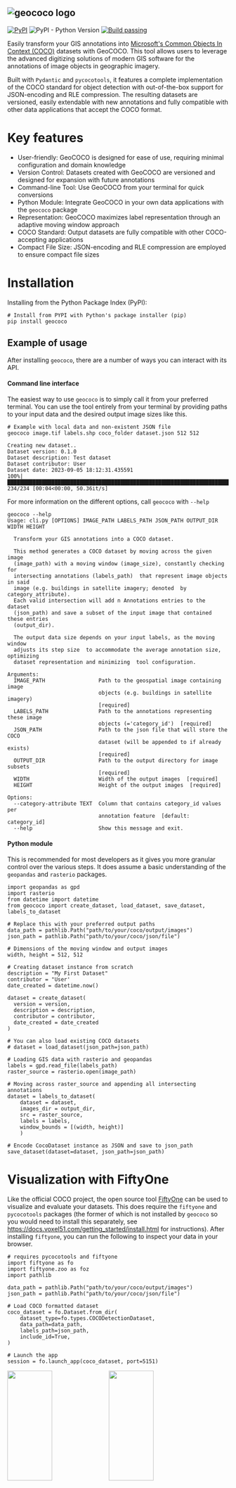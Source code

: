 ![geococo logo](https://github.com/jaspersiebring/GeoCOCO/assets/25051531/b2a2db16-1400-4c43-b044-a924a378ef84)
---
[![PyPI](https://img.shields.io/pypi/v/geococo)](https://pypi.org/project/geococo/)
![PyPI - Python Version](https://img.shields.io/pypi/pyversions/geococo)
[![Build passing](https://github.com/jaspersiebring/GeoCOCO/actions/workflows/main.yml/badge.svg)](https://github.com/jaspersiebring/GeoCOCO/actions/workflows/main.yml)

Easily transform your GIS annotations into [Microsoft's Common Objects In Context (COCO)](https://cocodataset.org/#format-data) datasets with GeoCOCO. This tool allows users to leverage the advanced digitizing solutions of modern GIS software for the annotations of image objects in geographic imagery.
 
Built with `Pydantic` and `pycocotools`, it features a complete implementation of the COCO standard for object detection with out-of-the-box support for JSON-encoding and RLE compression. The resulting datasets are versioned, easily extendable with new annotations and fully compatible with other data applications that accept the COCO format.

# Key features
- User-friendly: GeoCOCO is designed for ease of use, requiring minimal configuration and domain knowledge
- Version Control: Datasets created with GeoCOCO are versioned and designed for expansion with future annotations
- Command-line Tool: Use GeoCOCO from your terminal for quick conversions
- Python Module: Integrate GeoCOCO in your own data applications with the `geococo` package
- Representation: GeoCOCO maximizes label representation through an adaptive moving window approach
- COCO Standard: Output datasets are fully compatible with other COCO-accepting applications
- Compact File Size: JSON-encoding and RLE compression are employed to ensure compact file sizes

# Installation
Installing from the Python Package Index (PyPI):
````
# Install from PYPI with Python's package installer (pip)
pip install geococo
````

## Example of usage

After installing `geococo`, there are a number of ways you can interact with its API.

#### Command line interface
 The easiest way to use `geococo` is to simply call it from your preferred terminal. You can use the tool entirely from your terminal by providing paths to your input data and the desired output image sizes like this.

  ````
# Example with local data and non-existent JSON file
geococo image.tif labels.shp coco_folder dataset.json 512 512

Creating new dataset..
Dataset version: 0.1.0
Dataset description: Test dataset
Dataset contributor: User
Dataset date: 2023-09-05 18:12:31.435591
100%|████████████████████████████████████████████████████████████████████████████████████████████████████████████████████████████████████████████████████████████████████████████████████████████████████████████████████████████████████████████████| 234/234 [00:04<00:00, 50.36it/s]
````
For more information on the different options, call `geococo` with `--help`
````
geococo --help
Usage: cli.py [OPTIONS] IMAGE_PATH LABELS_PATH JSON_PATH OUTPUT_DIR WIDTH HEIGHT

  Transform your GIS annotations into a COCO dataset.

  This method generates a COCO dataset by moving across the given image
  (image_path) with a moving window (image_size), constantly checking for
  intersecting annotations (labels_path)  that represent image objects in said
  image (e.g. buildings in satellite imagery; denoted  by category_attribute).
  Each valid intersection will add n Annotations entries to the dataset
  (json_path) and save a subset of the input image that contained these entries
  (output_dir).

  The output data size depends on your input labels, as the moving window
  adjusts its step size  to accommodate the average annotation size, optimizing
  dataset representation and minimizing  tool configuration.

Arguments:
  IMAGE_PATH                 Path to the geospatial image containing image
                             objects (e.g. buildings in satellite imagery)
                             [required]
  LABELS_PATH                Path to the annotations representing these image
                             objects (='category_id')  [required]
  JSON_PATH                  Path to the json file that will store the COCO
                             dataset (will be appended to if already exists)
                             [required]
  OUTPUT_DIR                 Path to the output directory for image subsets
                             [required]
  WIDTH                      Width of the output images  [required]
  HEIGHT                     Height of the output images  [required]

Options:
  --category-attribute TEXT  Column that contains category_id values per
                             annotation feature  [default: category_id]
  --help                     Show this message and exit.

````

#### Python module
This is recommended for most developers as it gives you more granular control over the various steps. It does assume a basic understanding of the `geopandas` and `rasterio` packages.

````
import geopandas as gpd
import rasterio
from datetime import datetime
from geococo import create_dataset, load_dataset, save_dataset, labels_to_dataset

# Replace this with your preferred output paths
data_path = pathlib.Path("path/to/your/coco/output/images")
json_path = pathlib.Path("path/to/your/coco/json/file")

# Dimensions of the moving window and output images
width, height = 512, 512

# Creating dataset instance from scratch
description = "My First Dataset"
contributor = "User'
date_created = datetime.now()

dataset = create_dataset(
  version = version, 
  description = description, 
  contributor = contributor, 
  date_created = date_created
)

# You can also load existing COCO datasets
# dataset = load_dataset(json_path=json_path)

# Loading GIS data with rasterio and geopandas
labels = gpd.read_file(labels_path)
raster_source = rasterio.open(image_path)

# Moving across raster_source and appending all intersecting annotations
dataset = labels_to_dataset(
    dataset = dataset, 
    images_dir = output_dir,
    src = raster_source,
    labels = labels,
    window_bounds = [(width, height)]
    )

# Encode CocoDataset instance as JSON and save to json_path
save_dataset(dataset=dataset, json_path=json_path)
````

# Visualization with FiftyOne
Like the official COCO project, the open source tool [FiftyOne](https://docs.voxel51.com/) can be used to visualize and evaluate your datasets. This does require the `fiftyone` and `pycocotools` packages (the former of which is not installed by `geococo` so you would need to install this separately, see https://docs.voxel51.com/getting_started/install.html for instructions). After installing `fiftyone`, you can run the following to inspect your data in your browser.

````
# requires pycocotools and fiftyone
import fiftyone as fo
import fiftyone.zoo as foz
import pathlib

data_path = pathlib.Path("path/to/your/coco/output/images")
json_path = pathlib.Path("path/to/your/coco/json/file")

# Load COCO formatted dataset
coco_dataset = fo.Dataset.from_dir(
    dataset_type=fo.types.COCODetectionDataset,
    data_path=data_path,
    labels_path=json_path,
    include_id=True,
)

# Launch the app
session = fo.launch_app(coco_dataset, port=5151)
````

<p float="left">
  <img src="https://github.com/jaspersiebring/GeoCOCO/assets/25051531/f8ab55da-b3cd-4beb-b082-7946e712ea5c" width="45%" height = 250/>
  <img src="https://github.com/jaspersiebring/GeoCOCO/assets/25051531/9a796a54-ffc2-49c3-95bc-59e5c0dd1d7c" width="45%" height = 250 />
</p>
